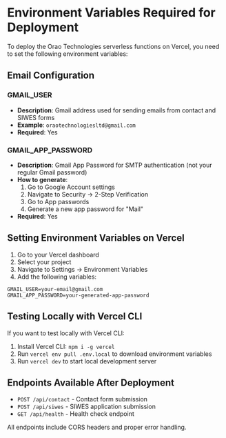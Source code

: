 # Environment Variables Required for Deployment

To deploy the Orao Technologies serverless functions on Vercel, you need to set the following environment variables:

## Email Configuration

### GMAIL_USER
- **Description**: Gmail address used for sending emails from contact and SIWES forms
- **Example**: `oraotechnologiesltd@gmail.com`
- **Required**: Yes

### GMAIL_APP_PASSWORD
- **Description**: Gmail App Password for SMTP authentication (not your regular Gmail password)
- **How to generate**: 
  1. Go to Google Account settings
  2. Navigate to Security → 2-Step Verification
  3. Go to App passwords
  4. Generate a new app password for "Mail"
- **Required**: Yes

## Setting Environment Variables on Vercel

1. Go to your Vercel dashboard
2. Select your project
3. Navigate to Settings → Environment Variables
4. Add the following variables:

```
GMAIL_USER=your-email@gmail.com
GMAIL_APP_PASSWORD=your-generated-app-password
```

## Testing Locally with Vercel CLI

If you want to test locally with Vercel CLI:

1. Install Vercel CLI: `npm i -g vercel`
2. Run `vercel env pull .env.local` to download environment variables
3. Run `vercel dev` to start local development server

## Endpoints Available After Deployment

- `POST /api/contact` - Contact form submission
- `POST /api/siwes` - SIWES application submission  
- `GET /api/health` - Health check endpoint

All endpoints include CORS headers and proper error handling.